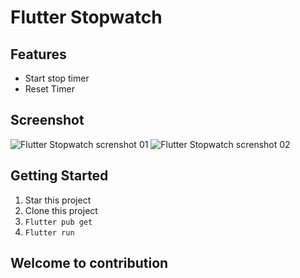 # Flutter Stopwatch
## Features
- Start stop timer
- Reset Timer

## Screenshot

![Flutter Stopwatch screnshot 01](https://user-images.githubusercontent.com/44415252/147098092-d70ee2e4-6e92-41c7-988f-e32a38db2974.png)
![Flutter Stopwatch screnshot 02](https://user-images.githubusercontent.com/44415252/147098098-7d98792f-4614-4e4c-b1f8-b9a9051997e4.png)

## Getting Started

1. Star this project
2. Clone this project
3. `Flutter pub get`
4. `Flutter run`

## Welcome to contribution
